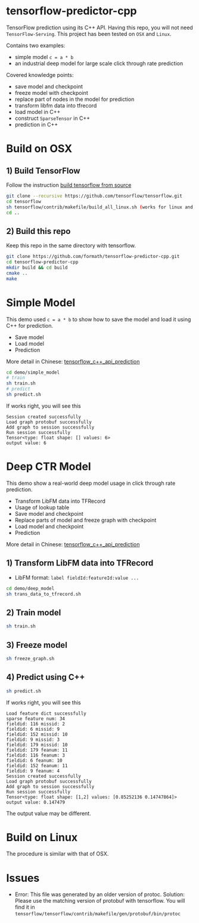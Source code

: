 tensorflow-predictor-cpp
========

TensorFlow prediction using its C++ API.
Having this repo, you will not need `TensorFlow-Serving`. This project has been tested on `OSX` and `Linux`.


Contains two examples:
* simple model `c = a * b`
* an industrial deep model for large scale click through rate prediction

Covered knowledge points:
* save model and checkpoint
* freeze model with checkpoint
* replace part of nodes in the model for prediction
* transform libfm data into tfrecord
* load model in C++
* construct `SparseTensor` in C++
* prediction in C++

# Build on OSX

## 1) Build TensorFlow
Follow the instruction [build tensorflow from source](https://github.com/tensorflow/tensorflow/tree/master/tensorflow/contrib/makefile)
```bash
git clone --recursive https://github.com/tensorflow/tensorflow.git
cd tensorflow
sh tensorflow/contrib/makefile/build_all_linux.sh (works for linux and osx)
cd ..
```

## 2) Build this repo
Keep this repo in the same directory with tensorflow.
```bash
git clone https://github.com/formath/tensorflow-predictor-cpp.git
cd tensorflow-predictor-cpp
mkdir build && cd build
cmake ..
make
```

# Simple Model
This demo used `c = a * b` to show how to save the model and load it using C++ for prediction.
* Save model
* Load model
* Prediction

More detail in Chinese: [tensorflow_c++_api_prediction](http://mathmach.com/2017/10/09/tensorflow_c++_api_prediction_first/)
```bash
cd demo/simple_model
# train
sh train.sh
# predict
sh predict.sh
```
If works right, you will see this
```
Session created successfully
Load graph protobuf successfully
Add graph to session successfully
Run session successfully
Tensor<type: float shape: [] values: 6>
output value: 6
```

# Deep CTR Model
This demo show a real-world deep model usage in click through rate prediction.
* Transform LibFM data into TFRecord
* Usage of lookup table
* Save model and checkpoint
* Replace parts of model and freeze graph with checkpoint
* Load model and checkpoint
* Prediction

More detail in Chinese: [tensorflow_c++_api_prediction](http://mathmach.com/2017/10/11/tensorflow_c++_api_prediction_second/)

## 1) Transform LibFM data into TFRecord
* LibFM format: `label fieldId:featureId:value ...`
```bash
cd demo/deep_model
sh trans_data_to_tfrecord.sh
```

## 2) Train model
```bash
sh train.sh
```

## 3) Freeze model
```bash
sh freeze_graph.sh
```

## 4) Predict using C++
```bash
sh predict.sh
```
If works right, you will see this
```
Load feature dict successfully
sparse feature num: 34
fieldid: 116 missid: 2
fieldid: 6 missid: 9
fieldid: 152 missid: 10
fieldid: 9 missid: 3
fieldid: 179 missid: 10
fieldid: 179 feanum: 11
fieldid: 116 feanum: 3
fieldid: 6 feanum: 10
fieldid: 152 feanum: 11
fieldid: 9 feanum: 4
Session created successfully
Load graph protobuf successfully
Add graph to session successfully
Run session successfully
Tensor<type: float shape: [1,2] values: [0.85252136 0.14747864]>
output value: 0.147479
```
The output value may be different.

# Build on Linux
The procedure is similar with that of OSX.

# Issues
* Error: This file was generated by an older version of protoc.
Solution: Please use the matching version of protobuf with tensorflow. You will find it in `tensorflow/tensorflow/contrib/makefile/gen/protobuf/bin/protoc`


